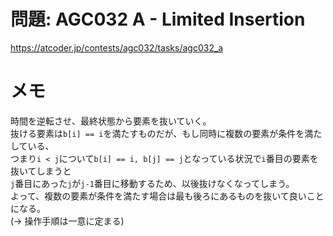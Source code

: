 # 問題: AGC032 A - Limited Insertion

https://atcoder.jp/contests/agc032/tasks/agc032_a

# メモ

時間を逆転させ、最終状態から要素を抜いていく。\
抜ける要素は`b[i] == i`を満たすものだが、もし同時に複数の要素が条件を満たしている、\
つまり`i < j`について`b[i] == i, b[j] == j`となっている状況で`i`番目の要素を抜いてしまうと\
`j`番目にあった`j`が`j-1`番目に移動するため、以後抜けなくなってしまう。\
よって、複数の要素が条件を満たす場合は最も後ろにあるものを抜いて良いことになる。\
(-> 操作手順は一意に定まる)

